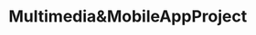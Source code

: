 # Multimedia&MobileAppProject
<!--

NTBD = Name To Be Determined

UI for StartActivity, MainActivity, Contact, PlaceActivity and TopRest is done

Functionality for MainActivity is done.
The dish buttons link to the PlaceActivity

The items in the Hamburger menu
Logo, name and description are linked to the home page
Top Restaurants is linked to the TopRest activity
Contact Us is linked to the Contact activity

the ... option on the right has a button which closes the app

all text is in the strings.xml file apart from two exceptions which are hardcoded because they will be removed and are not in the completed project

in the Top Restaurants page clicking on the restaurant name will bring you to the PlaceActivity

Search button doesn't have functionality yet
-->
